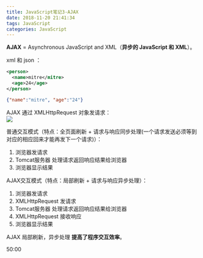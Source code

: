 ```yaml
---
title: JavaScript笔记3-AJAX
date: 2018-11-20 21:41:34
tags: JavaScript
categories: JavaScript
---
```

**AJAX** = Asynchronous JavaScript and XML（**异步的 JavaScript 和 XML**）。  

xml 和 json ：
```XML
<person>
  <name>mitre</mitre>
  <age>24</age>
</person>
```
```JSON
{"name":"mitre", "age":"24"}
```

AJAX 通过 XMLHttpRequest 对象发请求：  
![](https://mitre.oss-cn-hangzhou.aliyuncs.com/blog-2018-11/2018-11-21_235128.png)  

普通交互模式（特点：全页面刷新 + 请求与响应同步处理(一个请求发送必须等到对应的相应回来才能再发下一个请求)）：   
1. 浏览器发请求   
2. Tomcat服务器 处理请求返回响应结果给浏览器   
3. 浏览器显示结果   

AJAX交互模式（特点：局部刷新 + 请求与响应异步处理）：   
1. 浏览器发请求   
2. XMLHttpRequest 发请求   
3. Tomcat服务器 处理请求返回响应结果给浏览器    
4. XMLHttpRequest 接收响应  
5. 浏览器显示结果   

AJAX 局部刷新，异步处理 **提高了程序交互效率**。  

50:00
